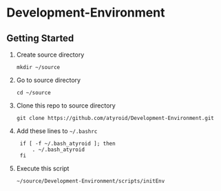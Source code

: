 # Development-Environment

## Getting Started

1. Create source directory

	`mkdir ~/source`

2. Go to source directory

	`cd ~/source`

3. Clone this repo to source directory

	`git clone https://github.com/atyroid/Development-Environment.git`

4. Add these lines to `~/.bashrc`

		if [ -f ~/.bash_atyroid ]; then
			. ~/.bash_atyroid
		fi

6.  Execute this script

	`~/source/Development-Environment/scripts/initEnv`
